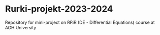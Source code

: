 # Rurki-projekt-2023-2024
Repository for mini-project on RRiR (DE - Differential Equations) course at AGH University
